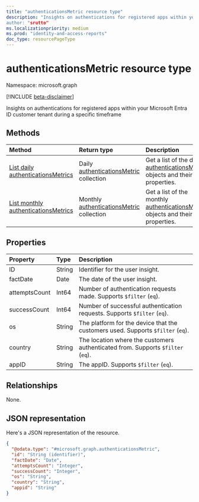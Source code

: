```yaml
---
title: "authenticationsMetric resource type"
description: "Insights on authentications for registered apps within your Microsoft Entra ID customer tenant during a specific timeframe
author: "srutto"
ms.localizationpriority: medium
ms.prod: "identity-and-access-reports"
doc_type: resourcePageType
---
```


# authenticationsMetric resource type

Namespace: microsoft.graph

[!INCLUDE [beta-disclaimer](../../includes/beta-disclaimer.md)]

Insights on authentications for registered apps within your Microsoft Entra ID customer tenant during a specific timeframe

## Methods
|Method|Return type|Description|
|:---|:---|:---|
|[List daily authenticationsMetrics](../api/dailyuserinsightmetricsroot-list-authentications.md)|Daily [authenticationsMetric](../resources/authenticationsmetric.md) collection|Get a list of the daily [authenticationsMetric](../resources/authenticationsmetric.md) objects and their properties.|
|[List monthly authenticationsMetrics](../api/monthlyuserinsightmetricsroot-list-authentications.md)|Monthly [authenticationsMetric](../resources/authenticationsmetric.md) collection|Get a list of the monthly [authenticationsMetric](../resources/authenticationsmetric.md) objects and their properties.|

## Properties
|Property|Type|Description|
|:---|:---|:---|
| ID | String | Identifier for the user insight.  |
| factDate | Date | The date of the user insight. |
| attemptsCount | Int64 | Number of authentication requests made. Supports `$filter` (`eq`). |
| successCount | Int64 | Number of successful authentication requests. Supports `$filter` (`eq`). |
| os | String | The platform for the device that the customers used. Supports `$filter` (`eq`). |
| country | String | The location where the customers authenticated from. Supports `$filter` (`eq`). |
| appID | String | The appID. Supports `$filter` (`eq`). |

## Relationships
None.

## JSON representation
Here's a JSON representation of the resource.
<!-- {
  "blockType": "resource",
  "keyProperty": "id",
  "@odata.type": "microsoft.graph.authenticationsMetric",
  "openType": false
}
-->
``` json
{
  "@odata.type": "#microsoft.graph.authenticationsMetric",
  "id": "String (identifier)",
  "factDate": "Date",
  "attemptsCount": "Integer",
  "successCount": "Integer",
  "os": "String",
  "country": "String",
  "appid": "String"
}
```

